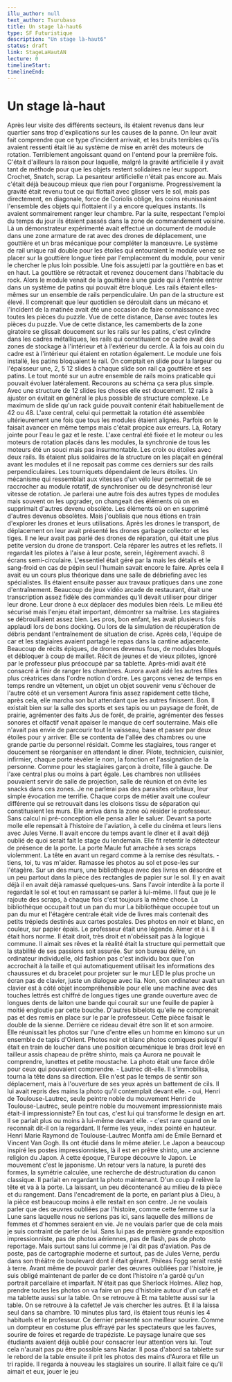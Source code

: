 ```yaml
---
illu_author: null
text_author: Tsurubaso
title: Un stage là-haut6
type: SF Futuristique
description: "Un stage là-haut6"
status: draft
link: StageLaHautAN
lecture: 0
timelineStart: 
timelineEnd: 
---
```



# Un stage là-haut










Après leur visite des différents secteurs, ils étaient revenus dans leur quartier sans trop d'explications sur les causes de la panne. On leur avait fait comprendre que ce type d'incident arrivait, et les bruits terribles qu'ils avaient ressenti était lié au système de mise en arrêt des moteurs de rotation. Terriblement angoissant quand on l'entend pour la première fois. C'était d'ailleurs la raison pour laquelle, malgré la gravité artificielle il y avait tant de méthode pour que les objets restent solidaires ne leur support. Crochet, Snatch, scrap. La pesanteur artificielle n'était pas encore au. Mais c'était déjà beaucoup mieux que rien pour l'organisme. Progressivement la gravité était revenu tout ce qui flottait avec glisser vers le sol, mais pas directement, en diagonale, force de Coriolis oblige, les coins réunissaient l'ensemble des objets qui flottaient il y a encore quelques instants. Ils avaient sommairement ranger leur chambre. Par la suite, respectant l'emploi du temps du jour ils étaient passés dans la zone de commandement voisine. Là un démonstrateur expérimenté avait effectué un document de module dans une zone armature de rat avec des drones de déplacement, une gouttière et un bras mécanique pour compléter la manœuvre. Le système de rail unique rail double pour les étoiles qui entouraient le module venez se placer sur la gouttière longue tirée par l'emplacement du module, pour venir le chercher le plus loin possible. Une fois assujetti par la gouttière en bas et en haut. La gouttière se rétractait et revenez doucement dans l'habitacle du rock. Alors le module venait de la gouttière à une guide qui à l'entrée entrer dans un système de patins qui pouvait être bloqué. Les rails étaient elles-mêmes sur un ensemble de rails perpendiculaire. Un pan de la structure est élevé. Il comprenait que leur quotidien se déroulait dans un mécano et l'incident de la matinée avait été une occasion de faire connaissance avec toutes les pièces du puzzle. Vue de cette distance, 
Danse avec toutes les pièces du puzzle. Vue de cette distance, les camemberts de la zone giratoire se glissait doucement sur les rails sur les patins, c'est cylindre dans les cadres métalliques, les rails qui constituaient ce cadre avait des zones de stockage à l'intérieur et à l'extérieur du cercle. À la fois au coin du cadre est à l'intérieur qui étaient en rotation également. Le module une fois installé, les patins bloquaient le rail. On comptait en slide pour la largeur ou l'épaisseur une, 2, 5 12 slides à chaque slide son rail ça gouttière et ses patins. Le tout monté sur un autre ensemble de rails moins praticable qui pouvait évoluer latéralement. Recourons au schéma ça sera plus simple. Avec une structure de 12 slides les choses elle est doucement. 12 rails à ajuster on évitait en général le plus possible de structure complexe. Le maximum de slide qu'un rack guide pouvait contenir était habituellement de 42 ou 48. L'axe central, celui qui permettait la rotation été assemblée ultérieurement une fois que tous les modules étaient alignés. Parfois on le faisait avancer en même temps mais c'était propice aux erreurs. Là, Rotary jointe pour l'eau le gaz et le reste. L'axe central été fixée et le moteur ou les moteurs de rotation placés dans les modules, la synchronie de tous les moteurs été un souci mais pas insurmontable. Les croix ou étoiles avec deux rails. Ils étaient plus solidaires de la structure on les plaçait en général avant les modules et il ne reposait pas comme ces derniers sur des rails perpendiculaires. Les tourniquets dépendaient de leurs étoiles. Un mécanisme qui ressemblait aux vitesses d'un vélo leur permettait de se raccrocher au module rotatif, de synchroniser ou de désynchronisé leur vitesse de rotation. Je parlerai une autre fois des autres types de modules mais souvent on les upgrader, on changeait des éléments où on en supprimait d'autres devenu obsolète. 
Les éléments où on en supprimé d'autres devenus obsolètes. Mais j'oubliais que nous étions en train d'explorer les drones et leurs utilisations. Après les drones le transport, de déplacement on leur avait présenté les drones garbage collector et les tiges. Il ne leur avait pas parlé des drones de réparation, qui était une plus petite version du drone de transport. Cela réparer les autres et les reflets. Il regardait les pilotes à l'aise à leur poste, serein, légèrement avachi. 8 écrans semi-circulaire. L'essentiel était géré par Ia mais les détails et le sang-froid en cas de pépin seul l'humain savait encore le faire. Après cela il avait eu un cours plus théorique dans une salle de débriefing avec les spécialistes. Ils étaient ensuite passer aux travaux pratiques dans une zone d'entraînement. Beaucoup de jeux vidéo arcade de restaurant, était une transcription assez fidèle des commandes qu'il devait utiliser pour diriger leur drone. Leur drone à eux déplacer des modules bien réels. Le milieu été sécurisé mais l'enjeu était important, démontrer sa maîtrise. Les stagiaires se débrouillaient assez bien. Les pros, bon enfant, les avait plusieurs fois applaudi lors de bons docking. Ou lors de la simulation de récupération de débris pendant l'entraînement de situation de crise. Après cela, l'équipe de car et les stagiaires avaient partagé le repas dans la cantine adjacente. Beaucoup de récits épiques, de drones devenus fous, de modules bloqués et débloquer à coup de maillet. Récit de jeunes et de vieux pilotes, ignoré par le professeur plus préoccupé par sa tablette. Après-midi avait été consacré à finir de ranger les chambres. Aurora avait aidé les autres filles plus créatrices dans l'ordre notion d'ordre. Les garçons venez de temps en temps rendre un vêtement, un objet un objet souvenir venu s'échouer de l'autre côté et un versement Aurora finis assez rapidement cette tâche, après cela, elle marcha son but attendant que les autres finissent. Bon. Il existait bien sur la salle des sports et ses tapis ou un paysage de forêt, de prairie, agrémenter des faits
Jus de forêt, de prairie, agrémenter des fesses sonores et olfactif venait apaiser le manque de cerf souterraine. Mais elle n'avait pas envie de parcourir tout le vaisseau, base et passer par deux étoiles pour y arriver. Elle se contenta de l'allée des chambres ou une grande partie du personnel résidait. Comme les stagiaires, tous ranger et doucement se réorganiser en attendant le dîner. Pilote, technicien, cuisinier, infirmier, chaque porte révéler le nom, la fonction et l'assignation de la personne. Comme pour les stagiaires garçon à droite, fille à gauche. De l'axe central plus ou moins à part égale. Les chambres non utilisées pouvaient servir de salle de projection, salle de réunion et on évite les snacks dans ces zones. Je ne parlerai pas des parasites orbitaux, leur simple évocation me terrifie. Chaque corps de métier avait une couleur différente qui se retrouvait dans les cloisons tissu de séparation qui constituaient les murs. Elle arriva dans la zone où résider le professeur. Sans calcul ni pré-conception elle pensa aller le saluer. Devant sa porte molle elle repensait à l'histoire de l'aviation, à celle du cinéma et leurs liens avec Jules Verne. Il avait encore du temps avant le dîner et il avait déjà oublié de quoi serait fait le stage du lendemain. Elle fit retentir le détecteur de présence de la porte. La porte Maule fut arrachée à ses scraps violemment. La tête en avant un regard comme à la remise des résultats. - tiens, toi, tu vas m'aider. Ramasse les photos au sol et pose-les sur l'étagère. Sur un des murs, une bibliothèque avec des livres en désordre et un peu partout dans la pièce des rectangles de papier sur le sol. Il y en avait déjà il en avait déjà ramassé quelques-uns. Sans l'avoir interdite à la porte il regardait le sol et tout en ramassant se parler à lui-même. Il faut que je le rajoute des scraps, à chaque fois c'est toujours la même chose. La bibliothèque occupait tout un pan du mur
La bibliothèque occupée tout un pan du mur et l'étagère centrale était vide de livres mais contenait des petits trépieds destinés aux cartes postales. Des photos en noir et blanc, en couleur, sur papier épais. Le professeur était une légende. Aimer et à i. Il était hors norme. Il était droit, très droit et n'obéissait pas à la logique commune. Il aimait ses rêves et la réalité était la structure qui permettait que la stabilité de ses passions soit assurée. Sur son bureau délire, un ordinateur individuelle, old fashion pas c'est individu box que l'on accrochait à la taille et qui automatiquement utilisait les informations des chaussures et du bracelet pour projeter sur le mur LED le plus proche un écran pas de clavier, juste un dialogue avec lia. Non, son ordinateur avait un clavier est à côté objet incompréhensible pour elle une machine avec des touches lettrés est chiffré de longues tiges une grande ouverture avec de longues dents de laiton une bande qui courait sur une feuille de papier à moitié engloutie par cette bouche. D'autres bibelots qu'elle ne comprenait pas et des remis en place sur le par le professeur. Cette pièce faisait le double de la sienne. Derrière ce rideau devait être son lit et son armoire. Elle réunissait les photos sur l'une d'entre elles un homme en kimono sur un ensemble de tapis d'Orient. Photos noir et blanc photos comiques puisqu'il était en train de loucher dans une position œcuménique le bras droit levé en tailleur assis chapeau de prêtre shinto, mais ça Aurora ne pouvait le comprendre, lunettes et petite moustache. La photo était une farce drôle pour ceux qui pouvaient comprendre. - Lautrec dit-elle. Il s'immobilisa, tourna la tête dans sa direction. Elle n'est pas le temps de sentir son déplacement, mais à l'ouverture de ses yeux après un battement de cils. Il lui avait repris des mains la photo qu'il contemplait devant elle. - oui, Henri de Toulouse-Lautrec, seule peintre noble du mouvement
Henri de Toulouse-Lautrec, seule peintre noble du mouvement impressionniste mais était-il impressionniste? En tout cas, c'est lui qui transforme le design en art. Il se parlait plus ou moins à lui-même devant elle. - c'est rare quand on le reconnaît dit-il on la regardant. Il ferme les yeux, index pointé en hauteur. Henri Marie Raymond de Toulouse-Lautrec Montfa ami de Émile Bernard et Vincent Van Gogh. Ils ont étudié dans le même atelier. Le Japon a beaucoup inspiré les postes impressionnistes, là il est en prêtre shinto, une ancienne religion du Japon. À cette époque, l'Europe découvre le Japon. Le mouvement c'est le japonisme. Un retour vers la nature, la pureté des formes, la symétrie calculée, une recherche de déstructuration du canon classique. Il parlait en regardant la photo maintenant. D'un coup il relève la tête et va à la porte. La laissant, un peu décontenancé au milieu de la pièce et du rangement. Dans l'encadrement de la porte, en parlant plus à Dieu, à la pièce est beaucoup moins à elle restait en son centre. Je ne voulais parler que des œuvres oubliées par l'histoire, comme cette femme sur la Lune sans laquelle nous ne serions pas ici, sans laquelle des millions de femmes et d'hommes seraient en vie. Je ne voulais parler que de cela mais je suis contraint de parler de lui. Sans lui pas de première grande exposition impressionniste, pas de photos aériennes, pas de flash, pas de photo reportage. Mais surtout sans lui comme je l'ai dit pas d'aviation. Pas de poste, pas de cartographie moderne et surtout, pas de Jules Verne, perdu dans son théâtre de boulevard dont il était gérant. Phileas Fogg serait resté à terre. Avant même de pouvoir parler des œuvres oubliées par l'histoire, je suis obligé maintenant de parler de ce dont l'histoire n'a gardé qu'un portrait parcellaire et imparfait. N'était pas que Sherlock Holmes. Allez hop, prendre toutes les photos on va faire un peu d'histoire autour d'un café et ma tablette aussi sur la table. On se retrouve à
Et ma tablette aussi sur la table. On se retrouve à la cafette! Je vais chercher les autres. Et il la laissa seul dans sa chambre. 10 minutes plus tard, ils étaient tous réunis les 4 habituels et le professeur. Ce dernier présenté son meilleur sourire. Comme un dompteur en costume plus effrayé par les spectateurs que les fauves, sourire de foires et regarde de trapéziste. Le paysage lunaire que ses étudiants avaient déjà oublié pour consacrer leur attention vers lui. Tout cela n'aurait pas pu être possible sans Nadar. Il posa d'abord sa tablette sur le rebord de la table ensuite il prit les photos des mains d'Aurora et fille un tri rapide. Il regarda à nouveau les stagiaires un sourire. Il allait faire ce qu'il aimait et eux, jouer le jeu
